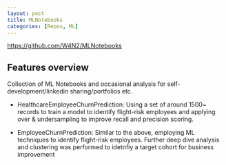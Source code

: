 ```yaml
---
layout: post
title: MLNotebooks
categories: [Repos, ML]
---
```

https://github.com/W4N2/MLNotebooks

## Features overview

Collection of ML Notebooks and occasional analysis for self-development/linkedin sharing/portfolios etc.

- HealthcareEmployeeChurnPrediction: Using a set of around 1500~ records to train a model to identify flight-risk employees and applying over & undersampling to improve recall and precision scoring.

- EmployeeChurnPrediction: Similar to the above, employing ML techniques to identify flight-risk employees. Further deep dive analysis and clustering was performed to idetnfiy a target cohort for business improvement




